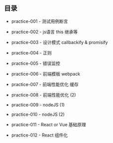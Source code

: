 ## 目录

- practice-001  - 测试用例断言

- practice-002  - js语言 this 继承等

- practice-003  - 设计模式 callbackify & promisify

- practice-004  - 正则

- practice-005  - 错误监控

- practice-006  - 前端模板 webpack

- practice-007  - 前端性能优化 缓存

- practice-008  - 前端性能优化 (2)

- practice-009  - nodeJS (1)

- practice-010  - nodeJS (2)

- practice-011  - React or Vue 基础原理

- practice-012  - React 组件化
